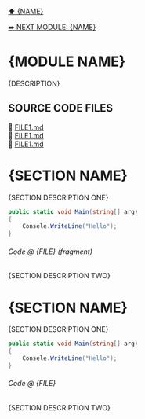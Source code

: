[:arrow_up: {NAME}](/README.md)

[:arrow_right: NEXT MODULE: {NAME}](/README.md)

# {MODULE NAME}
{DESCRIPTION}

## SOURCE CODE FILES
:link: [FILE1.md](/README.md)\
:link: [FILE1.md](/README.md)\
:link: [FILE1.md](/README.md)

# {SECTION NAME}
{SECTION DESCRIPTION ONE}
``` csharp
public static void Main(string[] arg)
{
    Consele.WriteLine("Hello");
}
```
###### Code @ {FILE} (fragment)
{SECTION DESCRIPTION TWO}


# {SECTION NAME}
{SECTION DESCRIPTION ONE}
``` csharp
public static void Main(string[] arg)
{
    Consele.WriteLine("Hello");
}
```
###### Code @ {FILE}
{SECTION DESCRIPTION TWO}